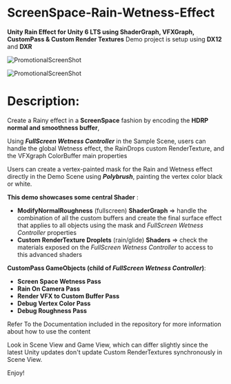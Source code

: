 # ScreenSpace-Rain-Wetness-Effect


**Unity Rain Effect for Unity 6 LTS using ShaderGraph, VFXGraph, CustomPass &amp; Custom Render Textures**
Demo project is setup using **DX12** and **DXR**

![PromotionalScreenShot](https://static.wixstatic.com/media/40e3ee_c7794ec59296402bae56c951d422d258~mv2.png/v1/fill/w_712,h_402,al_c,q_85,usm_0.66_1.00_0.01,enc_auto/Capture%20d'%C3%A9cran%202024-03-07%20163209.png)

![PromotionalScreenShot](https://static.wixstatic.com/media/40e3ee_53f8959f3a5b45c4801b5741f1b833f9~mv2.png/v1/fill/w_712,h_402,al_c,q_85,usm_0.66_1.00_0.01,enc_auto/Capture%20d'%C3%A9cran%202024-03-07%20163242.png)

# Description:

Create a Rainy effect in a **ScreenSpace** fashion by encoding the **HDRP normal and smoothness buffer**,

Using ***FullScreen Wetness Controller*** in the Sample Scene, users can handle the global Wetness effect, the RainDrops custom RenderTexture, and the VFXgraph ColorBuffer main properties

Users can create a vertex-painted mask for the Rain and Wetness effect directly in the Demo Scene using ***Polybrush***, painting the vertex color black or white.


**This demo showcases some central Shader** :

- **ModifyNormalRoughness** (fullscreen) **ShaderGraph** => handle the combination of all the custom buffers and create the final surface effect that applies to all objects using the mask and *FullScreen Wetness Controller* properties
- **Custom RenderTexture Droplets** (rain/glide) **Shaders** => check the materials exposed on the *FullScreen Wetness Controller* to access to this advanced shaders

**CustomPass GameObjects (child of *FullScreen Wetness Controller*)**: 

- **Screen Space Wetness Pass**
- **Rain On Camera Pass**
- **Render VFX to Custom Buffer Pass**
- **Debug Vertex Color Pass**
- **Debug Roughness Pass**

Refer To the Documentation included in the repository for more information about how to use the content

Look in Scene View and Game View, which can differ slightly since the latest Unity updates don't update Custom RenderTextures synchronously in Scene View.

Enjoy!
